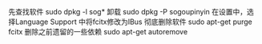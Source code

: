    先查找软件 sudo dpkg -l sog*
    卸载 sudo dpkg -P sogoupinyin
    在设置中，选择Language Support 中将fcitx修改为IBus
    彻底删除软件 sudo apt-get purge fcitx
    删除之前遗留的一些依赖 sudo apt-get autoremove
